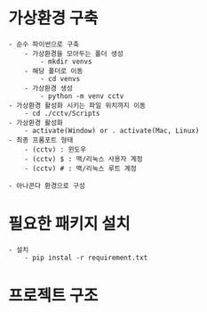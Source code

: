 # 가상환경 구축

    - 순수 파이썬으로 구축
        - 가상환경을 모아두는 폴더 생성
            - mkdir venvs
        - 해당 폴더로 이동
            - cd venvs
        - 가상환경 생성
            - python -m venv cctv
    - 가상환경 활성화 시키는 파일 위치까지 이동
        - cd ./cctv/Scripts
    - 가상환경 활성화
        - activate(Window) or . activate(Mac, Linux)
    - 최종 프롬포트 형태
        - (cctv) : 윈도우
        - (cctv) $ : 맥/리눅스 사용자 계정
        - (cctv) # : 맥/리눅스 루트 계정

    - 아나콘다 환경으로 구성

# 필요한 패키지 설치

    - 설치
        - pip instal -r requirement.txt

# 프로젝트 구조

